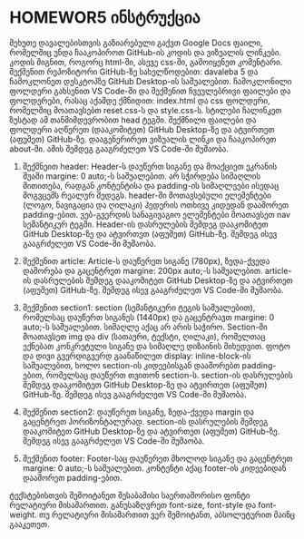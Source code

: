 # HOMEWOR5 ინსტრუქცია

მეხუთე დავალებისთვის გაზიარებული გაქვთ Google Docs ფაილი, რომელშიც უნდა ჩააკოპიროთ GitHub-ის კოდის და ვიზუალის ლინკები. 
კოდის შიგნით, როგორც html-ში, ასევე css-ში, გამოიყენეთ კომენტარი.
შექმენით რეპოზიტორი GitHub-ზე სახელწოდებით: davaleba 5 და ჩამოკლონეთ დესკტოპზე GitHub Desktop-ის საშუალებით. ჩამოკლონილი ფოლდერი გახსენით VS Code-ში და შექმენით ჩვეულებრივი ფაილები და ფოლდერები, რასაც აქამდე ქმნიდით: index.html და css ფოლდერი, რომელშიც მოათავსებთ reset.css-ს და style.css-ს. სტილები ჩალინკეთ ზუსტად ამ თანმიმდევრობით head ტეგში. შექმნილი ფაილები და ფოლდერი აღწერეთ (დააკომიტეთ) GitHub Desktop-ზე და ატვირთეთ (აფუშეთ) GitHub-ზე. დააგენერირეთ ვიზუალის ლინკი და ჩააკოპირეთ about-ში. ამის შემდეგ გააგრძელეთ VS Code-ში მუშაობა.
1.	შექმნეით header:
Header-ს დაუწერთ სიგანე და მოაქციეთ ეკრანის შუაში margine: 0 auto;-ს საშუალებით. არ სჭირდება სიმაღლის მითითება, რადგან კონტენტისა და padding-ის სიმაღლეები ისედაც მოგვცემს რეალურ შედეგს. header-ში მოთავსებული ელემენტები (ლოგო, ნავიგაცია და ღილაკი) ჰედერის ოთხივე კიდედან დააშორეთ padding-ებით. ვებ-გვერდის სანაგივაგიო ელემენტები მოათავსეთ nav სემანტიკურ ტეგში.
Header-ის დასრულების შემდეგ დააკომიტეთ GitHub Desktop-ზე და ატვირთეთ (აფუშეთ) GitHub-ზე. შემდეგ ისევ გააგრძელეთ VS Code-ში მუშაობა.
2.	შექმენით article:
Article-ს  დაუწერეთ სიგანე (780px), ზედა-ქვედა დაშორება და გაცენტრეთ margine: 200px auto;-ს საშუალებით. 
article-ის დასრულების შემდეგ დააკომიტეთ GitHub Desktop-ზე და ატვირთეთ (აფუშეთ) GitHub-ზე. შემდეგ ისევ გააგრძელეთ VS Code-ში მუშაობა.

3.	შექმენით section1:
section (სემანტიკური ტეგის საშუალებით), რომელსაც დაუწერთ სიგანეს (1440px) და გაცენტრავთ margine: 0 auto;-ს საშუალებით. სიმაღლე აქაც არ არის საჭირო.  Section-ში მოათავსეთ img და div (სათაური, ტექსტი, ღილაკი), რომელთაც ექნებათ კონკრეტული სიგანე და სიმაღლე დიზაინის მიხედვით. ფოტო და დივი გვერდიგვერდ გაანაწილეთ display: inline-block-ის საშუალებით, ხოლო  section-ის კიდეებისგან დააშორებთ padding-ებით, რომელსაც დაუწერთ თვითონ section-ს.
section-ის დასრულების შემდეგ დააკომიტეთ GitHub Desktop-ზე და ატვირთეთ (აფუშეთ) GitHub-ზე. შემდეგ ისევ გააგრძელეთ VS Code-ში მუშაობა.
4.	შექმენით section2:
დაუწერეთ სიგანე, ზედა-ქვედა margin და გაცენტრეთ ჰორიზონტალურად.
section-ის დასრულების შემდეგ დააკომიტეთ GitHub Desktop-ზე და ატვირთეთ (აფუშეთ) GitHub-ზე. შემდეგ ისევ გააგრძელეთ VS Code-ში მუშაობა.
5.	შექმენით footer:
Footer-საც დაუწერეთ მხოლოდ სიგანე და გაცენტრეთ margine: 0 auto;-ს საშუალებით. კონტენტი აქაც footer-ის კიდეებიდან დააშორეთ padding-ებით. 

ტექსტებისთვის შემოიტანეთ შესაბამისი საერთაშორისო ფონტი რელატიური მისამართით. განუსაზღვრეთ font-size, font-style და font-weight. თუ რელატიური მისამართით ვერ შემოიტანთ, აბსოლუტურით მაინც გააკეთეთ.

